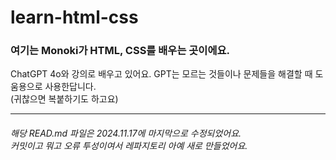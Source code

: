 # learn-html-css

<h3>여기는 Monoki가 HTML, CSS를 배우는 곳이에요.</h3>
<p>ChatGPT 4o와 강의로 배우고 있어요. GPT는 모르는 것들이나 문제들을 해결할 때 도움용으로 사용한답니다.<br />(귀찮으면 복붙하기도 하고요) </p>
<hr />
<h6>해당 READ.md 파일은 2024.11.17에 마지막으로 수정되었어요.<br>커밋이고 뭐고 오류 투성이여서 레파지토리 아예 새로 만들었어요.</h6>
